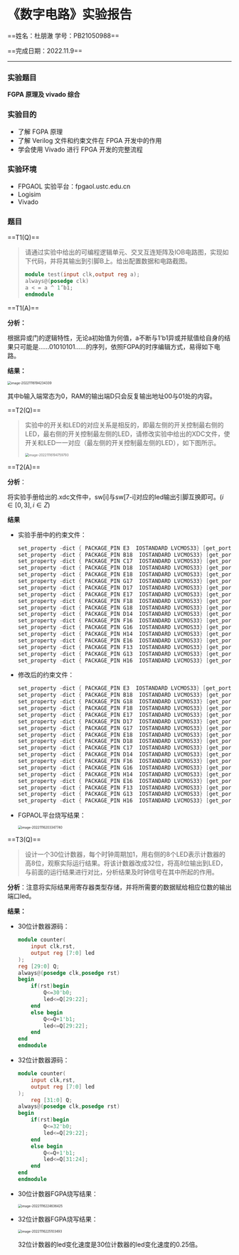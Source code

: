 # 《数字电路》实验报告

==姓名：杜朋澈 学号：PB21050988==							

==完成日期：2022.11.9==

---

### 实验题目

**FGPA 原理及 vivado 综合**

### 实验目的

- 了解 FGPA 原理
- 了解 Verilog 文件和约束文件在 FPGA 开发中的作用
- 学会使用 Vivado 进行 FPGA 开发的完整流程

### 实验环境

- FPGAOL 实验平台：fpgaol.ustc.edu.cn
- Logisim
- Vivado

### 题目

==T1(Q)==

>请通过实验中给出的可编程逻辑单元、交叉互连矩阵及IOB电路图，实现如下代码，并将其输出到引脚B上。给出配置数据和电路截图。
>
>```verilog
>module test(input clk,output reg a);
>always@(posedge clk)
>a < = a ^ 1’b1;
>endmodule
>```
>
>

==T1(A)==

**分析：**

根据异或门的逻辑特性，无论a初始值为何值，a不断与1'b1异或并赋值给自身的结果只可能是……01010101……的序列，依照FGPA的时序编辑方式，易得如下电路。

**结果：**

<img src="C:\Users\Archer\AppData\Roaming\Typora\typora-user-images\image-20221116194234339.png" alt="image-20221116194234339" style="zoom:50%;" />

其中b输入端常态为0，RAM的输出端D只会反复输出地址00与01处的内容。

==T2(Q)==

>实验中的开关和LED的对应关系是相反的，即最左侧的开关控制最右侧的LED，最右侧的开关控制最左侧的LED，请修改实验中给出的XDC文件，使开关和LED一一对应（最左侧的开关控制最左侧的LED），如下图所示。
>
><img src="C:\Users\Archer\AppData\Roaming\Typora\typora-user-images\image-20221116194759793.png" alt="image-20221116194759793" style="zoom:50%;" />

==T2(A)==

**分析**：

将实验手册给出的.xdc文件中，sw[i]与sw[7-i]对应的led输出引脚互换即可。$(i\in[0,3],i\in Z)$

**结果**

- 实验手册中的约束文件：

  ```verilog
  set_property -dict { PACKAGE_PIN E3  IOSTANDARD LVCMOS33} [get_ports { clk }];
  set_property -dict { PACKAGE_PIN B18  IOSTANDARD LVCMOS33} [get_ports { rst }];
  set_property -dict { PACKAGE_PIN C17  IOSTANDARD LVCMOS33} [get_ports { led[0] }];
  set_property -dict { PACKAGE_PIN D18  IOSTANDARD LVCMOS33} [get_ports { led[1] }];
  set_property -dict { PACKAGE_PIN E18  IOSTANDARD LVCMOS33} [get_ports { led[2] }];
  set_property -dict { PACKAGE_PIN G17  IOSTANDARD LVCMOS33} [get_ports { led[3] }];
  set_property -dict { PACKAGE_PIN D17  IOSTANDARD LVCMOS33} [get_ports { led[4] }];
  set_property -dict { PACKAGE_PIN E17  IOSTANDARD LVCMOS33} [get_ports { led[5] }];
  set_property -dict { PACKAGE_PIN F18  IOSTANDARD LVCMOS33} [get_ports { led[6] }];
  set_property -dict { PACKAGE_PIN G18  IOSTANDARD LVCMOS33} [get_ports { led[7] }];
  set_property -dict { PACKAGE_PIN D14  IOSTANDARD LVCMOS33} [get_ports { sw[0] }];
  set_property -dict { PACKAGE_PIN F16  IOSTANDARD LVCMOS33} [get_ports { sw[1] }];
  set_property -dict { PACKAGE_PIN G16  IOSTANDARD LVCMOS33} [get_ports { sw[2] }];
  set_property -dict { PACKAGE_PIN H14  IOSTANDARD LVCMOS33} [get_ports { sw[3] }];
  set_property -dict { PACKAGE_PIN E16  IOSTANDARD LVCMOS33} [get_ports { sw[4] }];
  set_property -dict { PACKAGE_PIN F13  IOSTANDARD LVCMOS33} [get_ports { sw[5] }];
  set_property -dict { PACKAGE_PIN G13  IOSTANDARD LVCMOS33} [get_ports { sw[6] }];
  set_property -dict { PACKAGE_PIN H16  IOSTANDARD LVCMOS33} [get_ports { sw[7] }]; 
  ```

- 修改后的约束文件：

  ```verilog
  set_property -dict { PACKAGE_PIN E3  IOSTANDARD LVCMOS33} [get_ports { clk }];
  set_property -dict { PACKAGE_PIN B18  IOSTANDARD LVCMOS33} [get_ports { rst }];
  set_property -dict { PACKAGE_PIN G18  IOSTANDARD LVCMOS33} [get_ports { led[0] }];
  set_property -dict { PACKAGE_PIN F18  IOSTANDARD LVCMOS33} [get_ports { led[1] }];
  set_property -dict { PACKAGE_PIN E17  IOSTANDARD LVCMOS33} [get_ports { led[2] }];
  set_property -dict { PACKAGE_PIN D17  IOSTANDARD LVCMOS33} [get_ports { led[3] }];
  set_property -dict { PACKAGE_PIN G17  IOSTANDARD LVCMOS33} [get_ports { led[4] }];
  set_property -dict { PACKAGE_PIN E18  IOSTANDARD LVCMOS33} [get_ports { led[5] }];
  set_property -dict { PACKAGE_PIN D18  IOSTANDARD LVCMOS33} [get_ports { led[6] }];
  set_property -dict { PACKAGE_PIN C17  IOSTANDARD LVCMOS33} [get_ports { led[7] }];
  set_property -dict { PACKAGE_PIN D14  IOSTANDARD LVCMOS33} [get_ports { sw[0] }];
  set_property -dict { PACKAGE_PIN F16  IOSTANDARD LVCMOS33} [get_ports { sw[1] }];
  set_property -dict { PACKAGE_PIN G16  IOSTANDARD LVCMOS33} [get_ports { sw[2] }];
  set_property -dict { PACKAGE_PIN H14  IOSTANDARD LVCMOS33} [get_ports { sw[3] }];
  set_property -dict { PACKAGE_PIN E16  IOSTANDARD LVCMOS33} [get_ports { sw[4] }];
  set_property -dict { PACKAGE_PIN F13  IOSTANDARD LVCMOS33} [get_ports { sw[5] }];
  set_property -dict { PACKAGE_PIN G13  IOSTANDARD LVCMOS33} [get_ports { sw[6] }];
  set_property -dict { PACKAGE_PIN H16  IOSTANDARD LVCMOS33} [get_ports { sw[7] }]; 
  ```

- FGPAOL平台烧写结果：

  <img src="C:\Users\Archer\AppData\Roaming\Typora\typora-user-images\image-20221116203347740.png" alt="image-20221116203347740" style="zoom:50%;" />

==T3(Q)==

>设计一个30位计数器，每个时钟周期加1，用右侧的8个LED表示计数器的高8位，观察实际运行结果。将该计数器改成32位，将高8位输出到LED，与前面的运行结果进行对比，分析结果及时钟信号在其中所起的作用。

**分析**：注意将实际结果用寄存器类型存储，并将所需要的数据赋给相应位数的输出端口led。

**结果：**

- 30位计数器源码：

  ```verilog
  module counter(
      input clk,rst,
      output reg [7:0] led
  );
  reg [29:0] Q;
  always@(posedge clk,posedge rst)
  begin
      if(rst)begin
          Q<=30'b0;
          led<=Q[29:22];
      end
      else begin
          Q<=Q+1'b1;
          led<=Q[29:22];
      end
  end
  endmodule
  ```

- 32位计数器源码：

  ```verilog
  module counter(
      input clk,rst,
      output reg [7:0] led
  );
      reg [31:0] Q;
  always@(posedge clk,posedge rst)
  begin
      if(rst)begin
          Q<=32'b0;
          led<=Q[29:22];
      end
      else begin
          Q<=Q+1'b1;
          led<=Q[31:24];
      end
  end
  endmodule
  ```

- 30位计数器FGPA烧写结果：

  <img src="C:\Users\Archer\AppData\Roaming\Typora\typora-user-images\image-20221116224636425.png" alt="image-20221116224636425" style="zoom:50%;" />

- 32位计数器FGPA烧写结果：

  <img src="C:\Users\Archer\AppData\Roaming\Typora\typora-user-images\image-20221116225103493.png" alt="image-20221116225103493" style="zoom:50%;" />

  32位计数器的led变化速度是30位计数器的led变化速度的0.25倍。
